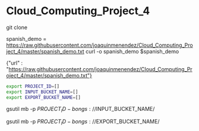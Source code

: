 # Cloud_Computing_Project_4
git clone 

spanish_demo = https://raw.githubusercontent.com/joaquinmenendez/Cloud_Computing_Project_4/master/spanish_demo.txt
curl -o spanish_demo $spanish_demo


{"url" : "https://raw.githubusercontent.com/joaquinmenendez/Cloud_Computing_Project_4/master/spanish_demo.txt"}

```bash
export PROJECT_ID=[]
export INPUT_BUCKET_NAME=[]
export EXPORT_BUCKET_NAME=[]
```

gsutil mb -p $PROJECT_ID -b on gs://$INPUT_BUCKET_NAME/

gsutil mb -p $PROJECT_ID -b on gs://$EXPORT_BUCKET_NAME/
